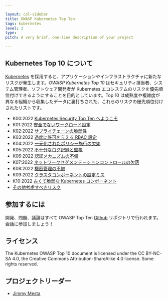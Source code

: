 ```yaml
---

layout: col-sidebar
title: OWASP Kubernetes Top Ten
tags: kubernetes
level: 2
type: 
pitch: A very brief, one-line description of your project

---
```


## Kubernetes Top 10 について
[Kubernetes](https://kubernetes.io) を採用すると、アプリケーションやインフラストラクチャに新たなリスクが発生します。*OWASP Kubernetes Top 10* はセキュリティ担当者、システム管理者、ソフトウェア開発者が Kubernetes エコシステムのリスクを優先順位付けできるようにすることを目的としています。Top 10 は成熟度や複雑度が異なる組織から収集したデータに裏打ちされた、これらのリスクの優先順位付けされたリストです。

* K00:2022 [Kubernetes Security Top Ten へようこそ](2022/ja/src/K00-introduction.md)
* K01:2022 [安全でないワークロード設定](2022/ja/src/K01-insecure-workload-configurations.md)
* K02:2022 [サプライチェーンの脆弱性](2022/ja/src/K02-supply-chain-vulnerabilities.md)
* K03:2022 [過度に許可を与える RBAC 設定](2022/ja/src/K03-overly-permissive-rbac.md)
* K04:2022 [一元化されたポリシー施行の欠如](2022/ja/src/K04-policy-enforcement.md)
* K05:2022 [不十分なログ記録と監視](2022/ja/src/K05-inadequate-logging.md)
* K06:2022 [認証メカニズムの不備](2022/ja/src/K06-broken-authentication.md)
* K07:2022 [ネットワークセグメンテーションコントロールの欠落](2022/ja/src/K07-network-segmentation.md)
* K08:2022 [機密管理の不備](2022/ja/src/K08-secrets-management.md)
* K09:2022 [クラスタコンポーネントの設定ミス](2022/ja/src/K09-misconfigured-cluster-components.md)
* K10:2022 [古くて脆弱な Kubernetes コンポーネント](2022/ja/src/K10-vulnerable-components.md)
* [その他考慮すべきリスク](2022/ja/src/other-risks.md)


## 参加するには
開発、問題、議論はすべて OWASP Top Ten [Github](https://github.com/OWASP/www-project-kubernetes-top-ten) リポジトリで行われます。会話に参加しましょう！

## ライセンス
The Kubernetes OWASP Top 10 document is licensed under the CC BY-NC-SA 4.0, the Creative Commons Attribution-ShareAlike 4.0 license. Some rights reserved.

## プロジェクトリーダー
- [Jimmy Mesta](https://twitter.com/jimmesta) 
